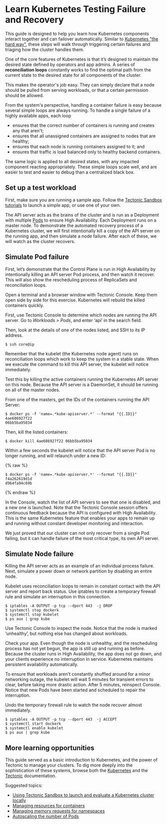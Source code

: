 # Learn Kubernetes Testing Failure and Recovery

This guide is designed to help you learn how Kubernetes components interact together and can failover automatically. Similar to [Kubernetes "the hard way"][hardway], these steps will walk through triggering certain failures and triaging how the cluster handles them.

One of the core features of Kubernetes is that it’s designed to maintain the desired state defined by operators and app admins. A series of **reconciliation loops** constantly works to find the optimal path from the current state to the desired state for all components of the cluster.

This makes the operator's job easy. They can simply declare that a node should be pulled from serving workloads, or that a certain permission should be allowed.

From the system's perspective, handling a container failure is easy because several simple loops are always running. To handle a single failure of a highly available apps, each loop
* ensures that the correct number of containers is running and creates any that aren't;
* ensures that all unassigned containers are assigned to nodes that are healthy;
* ensures that each node is running containers assigned to it; and
* ensures that traffic is load balanced only to healthy backend containers.

The same logic is applied to all desired states, with any impacted component reacting appropriately. These simple loops scale well, and are easier to test and easier to debug than a centralized black box.

## Set up a test workload

First, make sure you are running a sample app. Follow the [Tectonic Sandbox tutorials][first-app] to launch a simple app, or use one of your own.

The API server acts as the brains of the cluster and is run as a Deployment with multiple [Pods][pods] to ensure High Availability. Each Deployment runs on a master node. To demonstrate the automated recovery process of a Kubernetes cluster, we will first intentionally kill a copy of the API server on the running app, and then simulate a node failure. After each of these, we will watch as the cluster recovers.

## Simulate Pod failure

First, let’s demonstrate that the Control Plane is run in High Availability by intentionally killing an API server Pod process, and then watch it recover. This will also show the rescheduling process of ReplicaSets and reconciliation loops.

Open a terminal and a browser window with Tectonic Console. Keep them open side by side for this exercise. Kubernetes will rebuild the killed containers quickly.

First, use Tectonic Console to determine which nodes are running the API server.
Go to *Workloads > Pods*, and enter ‘api’ in the search field.

Then, look at the details of one of the nodes listed, and SSH to its IP address.

```
$ ssh core@ip
```

Remember that the kubelet (the Kubernetes node agent) runs on reconciliation loops which work to keep the system in a stable state. When we execute the command to kill this API server, the kubelet will notice immediately.

Test this by killing the active containers running the Kubernetes API server on this node. Because the API server is a DaemonSet, it should be running on all of the master nodes.

From one of the masters, get the IDs of the containers running the API Server:

<!-- {% raw %} -->
```
$ docker ps -f 'name=.*kube-apiserver.*' --format "{{.ID}}"
4ae686927f22
06bb5ba95034
```
<!-- {% endraw %} -->

Then, kill the listed containers:

```
$ docker kill 4ae686927f22 06bb5ba95034
```

Within a few seconds the kubelet will notice that the API server Pod is no longer running, and will relaunch under a new ID:

{% raw %}
```
$ docker ps -f 'name=.*kube-apiserver.*' --format "{{.ID}}"
f4a262619d1d
d964fa94c69b
```
{% endraw %}

In the Console, watch the list of API servers to see that one is disabled, and a new one is launched. Note that the Tectonic Console session offers continuous feedback because the API is configured with High Availability. This is the same Kubernetes feature that enables your apps to remain up and running without constant developer monitoring and interaction.

We just proved that our cluster can not only recover from a single Pod failing, but it can handle failure of the most critical type, its own API server.

## Simulate Node failure

Killing the API server acts as an example of an individual process failure. Next, simulate a power down or network partition by disabling an entire node.

Kubelet uses reconciliation loops to remain in constant contact with the API server and report back status. Use iptables to create a temporary firewall rule and simulate an interruption in this connection.

```
$ iptables -A OUTPUT -p tcp --dport 443  -j DROP
$ systemctl stop dockerk
$ systemctl stop kubelet
$ ps aux | grep kube
```

Use Tectonic Console to inspect the node. Notice that the node is marked ‘unhealthy’, but nothing else has changed about workloads.

Check your app. Even though the node is unhealthy, and the rescheduling process has not yet begun, the app is still up and running as before. Because the cluster runs in High Availability, the app does not go down, and your clients experience no interruption in service. Kubernetes maintains persistent availability automatically.

To ensure that workloads aren't constantly shuffled around for a minor networking outage, the kubelet will wait 5 minutes for transient errors to clear, before taking more drastic action. After 5 minutes, reinspect Console. Notice that new Pods have been started and scheduled to repair the interruption.

Undo the temporary firewall rule to watch the node recover almost immediately.

```
$ iptables -A OUTPUT -p tcp --dport 443  -j ACCEPT
$ systemctl start dockerk
$ systemctl enable kubelet
$ ps aux | grep kube
```

## More learning opportunities

This guide served as a basic introduction to Kubernetes, and the power of Tectonic to manage your clusters. To dig more deeply into the sophistication of these systems, browse both the [Kubernetes][k8s-doc] and the [Tectonic][tectonic-doc] documentation.

Suggested topics:
* [Using Tectonic Sandbox to launch and evaluate a Kubernetes cluster locally][using-sandbox]
* [Managing resources for containers][managing-resources]
* [Managing memory requests for namespaces][managing-memory]
* [Autoscaling the number of Pods][autoscaling-pods]


[autoscaling-pods]: https://kubernetes.io/docs/tasks/run-application/horizontal-pod-autoscale
[first-app]: ../sandbox/first-app.html
[hardway]: https://github.com/kelseyhightower/kubernetes-the-hard-way
[k8s-doc]: https://kubernetes.io/docs/home
[pods]: https://coreos.com/kubernetes/docs/latest/pods.html
[managing-resources]: https://kubernetes.io/docs/concepts/configuration/manage-compute-resources-container
[managing-memory]: https://kubernetes.io/docs/tasks/administer-cluster/memory-default-namespace
[tectonic-doc]: https://coreos.com/tectonic/docs/latest
[using-sandbox]: https://coreos.com/tectonic/sandbox

